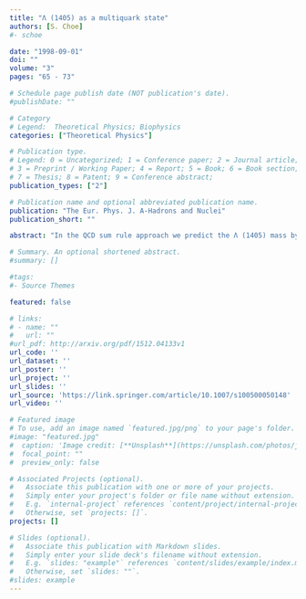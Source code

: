 ```yaml
---
title: "Λ (1405) as a multiquark state"
authors: [S. Choe]
#- schoe

date: "1998-09-01"
doi: ""
volume: "3"
pages: "65 - 73"

# Schedule page publish date (NOT publication's date).
#publishDate: ""

# Category
# Legend:  Theoretical Physics; Biophysics
categories: ["Theoretical Physics"]

# Publication type.
# Legend: 0 = Uncategorized; 1 = Conference paper; 2 = Journal article;
# 3 = Preprint / Working Paper; 4 = Report; 5 = Book; 6 = Book section;
# 7 = Thesis; 8 = Patent; 9 = Conference abstract;
publication_types: ["2"]

# Publication name and optional abbreviated publication name.
publication: "The Eur. Phys. J. A-Hadrons and Nuclei"
publication_short: ""

abstract: "In the QCD sum rule approach we predict the Λ (1405) mass by choosing the π0Σ0 multiquark interpolating field. It is found that the mass is about 1.419 GeV from Π1 (q 2) sum rule which is more reliable than Πq (q 2) sum rule, where Πq (q 2) and Π1 (q 2) are two invariant functions of the correlator Π (q 2). We also present the sum rules for the K + p and the π+Σ+ multiquark states, and compare to those for the π0Σ0 multiquark state. The mass of the Λ (1600) can be also reproduced in our approach."

# Summary. An optional shortened abstract.
#summary: []

#tags:
#- Source Themes

featured: false

# links:
# - name: ""
#   url: ""
#url_pdf: http://arxiv.org/pdf/1512.04133v1
url_code: ''
url_dataset: ''
url_poster: ''
url_project: ''
url_slides: ''
url_source: 'https://link.springer.com/article/10.1007/s100500050148'
url_video: ''

# Featured image
# To use, add an image named `featured.jpg/png` to your page's folder.
#image: "featured.jpg"
#  caption: 'Image credit: [**Unsplash**](https://unsplash.com/photos/jdD8gXaTZsc)'
#  focal_point: ""
#  preview_only: false

# Associated Projects (optional).
#   Associate this publication with one or more of your projects.
#   Simply enter your project's folder or file name without extension.
#   E.g. `internal-project` references `content/project/internal-project/index.md`.
#   Otherwise, set `projects: []`.
projects: []

# Slides (optional).
#   Associate this publication with Markdown slides.
#   Simply enter your slide deck's filename without extension.
#   E.g. `slides: "example"` references `content/slides/example/index.md`.
#   Otherwise, set `slides: ""`.
#slides: example
---
```






